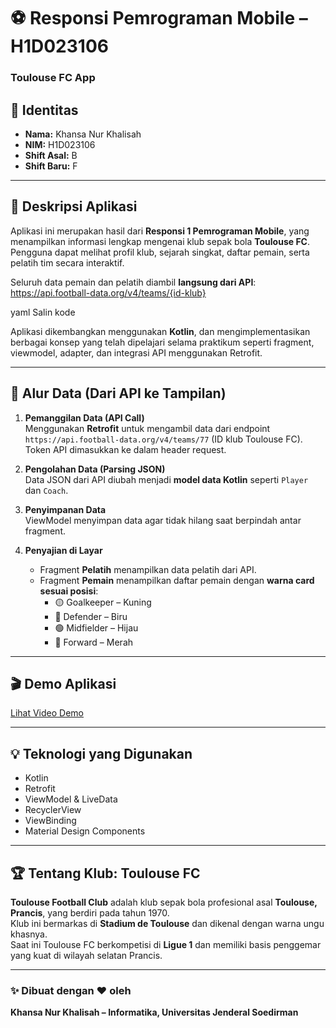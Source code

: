 # ⚽ Responsi Pemrograman Mobile – H1D023106  
### Toulouse FC App

## 👤 Identitas
- **Nama:** Khansa Nur Khalisah  
- **NIM:** H1D023106  
- **Shift Asal:** B
- **Shift Baru:** F

---

## 📱 Deskripsi Aplikasi
Aplikasi ini merupakan hasil dari **Responsi 1 Pemrograman Mobile**, yang menampilkan informasi lengkap mengenai klub sepak bola **Toulouse FC**.  
Pengguna dapat melihat profil klub, sejarah singkat, daftar pemain, serta pelatih tim secara interaktif.  

Seluruh data pemain dan pelatih diambil **langsung dari API**:
https://api.football-data.org/v4/teams/{id-klub}

yaml
Salin kode

Aplikasi dikembangkan menggunakan **Kotlin**, dan mengimplementasikan berbagai konsep yang telah dipelajari selama praktikum seperti fragment, viewmodel, adapter, dan integrasi API menggunakan Retrofit.

---

## 🧠 Alur Data (Dari API ke Tampilan)
1. **Pemanggilan Data (API Call)**  
   Menggunakan **Retrofit** untuk mengambil data dari endpoint `https://api.football-data.org/v4/teams/77` (ID klub Toulouse FC). Token API dimasukkan ke dalam header request.

2. **Pengolahan Data (Parsing JSON)**  
   Data JSON dari API diubah menjadi **model data Kotlin** seperti `Player` dan `Coach`.

3. **Penyimpanan Data**  
   ViewModel menyimpan data agar tidak hilang saat berpindah antar fragment.

4. **Penyajian di Layar**  
   - Fragment **Pelatih** menampilkan data pelatih dari API.  
   - Fragment **Pemain** menampilkan daftar pemain dengan **warna card sesuai posisi**:
     - 🟡 Goalkeeper – Kuning  
     - 🔵 Defender – Biru  
     - 🟢 Midfielder – Hijau  
     - 🔴 Forward – Merah  

---

## 🎬 Demo Aplikasi
[Lihat Video Demo](https://github.com/sasaaa1504/ResponsiMobile1H1D023106/blob/main/demo.mp4)

---

## 💡 Teknologi yang Digunakan
- Kotlin  
- Retrofit  
- ViewModel & LiveData  
- RecyclerView  
- ViewBinding  
- Material Design Components  

---

## 🏆 Tentang Klub: Toulouse FC
**Toulouse Football Club** adalah klub sepak bola profesional asal **Toulouse, Prancis**, yang berdiri pada tahun 1970.  
Klub ini bermarkas di **Stadium de Toulouse** dan dikenal dengan warna ungu khasnya.  
Saat ini Toulouse FC berkompetisi di **Ligue 1** dan memiliki basis penggemar yang kuat di wilayah selatan Prancis.

---



### ✨ Dibuat dengan ❤️ oleh  
**Khansa Nur Khalisah – Informatika, Universitas Jenderal Soedirman**
